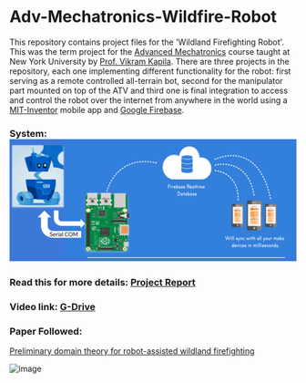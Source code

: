 # Adv-Mechatronics-Wildfire-Robot

This repository contains project files for the 'Wildland Firefighting Robot'. This was the term project for the [Advanced Mechatronics](http://engineering.nyu.edu/mechatronics/vkapila/) course taught at New York University by [Prof. Vikram Kapila](https://engineering.nyu.edu/faculty/vikram-kapila). There are three projects in the repository, each one implementing different functionality for the robot: first serving as a remote controlled all-terrain bot, second for the manipulator part mounted on top of the ATV and third one is final integration to access and control the robot over the internet from anywhere in the world using a [MIT-Inventor](https://appinventor.mit.edu/) mobile app and [Google Firebase](https://firebase.google.com/).

### System: <img src="comm.png"/>
### Read this for more details: [Project Report](https://github.com/ShivamJoshi64/Adv-Mechatronics-Wildfire-Robot/blob/main/AdvanceMechatronics___Term_Project_project.pdf)

### Video link: [G-Drive](https://drive.google.com/drive/folders/17JK3DJe6NSmA2dDmk5UTHhZGt-6xJYrH)

### Paper Followed:
[Preliminary domain theory for robot-assisted wildland firefighting](https://ieeexplore.ieee.org/document/5424143)

<img width="1000" alt="image" src="https://github.com/user-attachments/assets/ef1ee2fc-d5a4-40d0-8718-18c995d8f21b">
